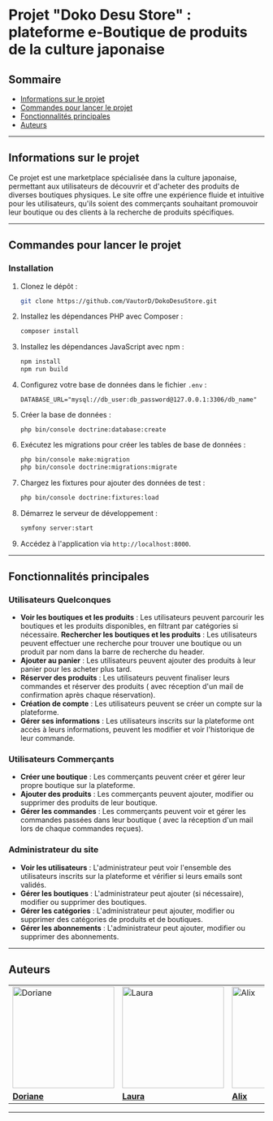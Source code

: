 # Projet "Doko Desu Store" : plateforme e-Boutique de produits de la culture japonaise

## Sommaire

- [Informations sur le projet](#informations-sur-le-projet)
- [Commandes pour lancer le projet](#commandes-pour-lancer-le-projet)
- [Fonctionnalités principales](#fonctionnalités-principales)
- [Auteurs](#auteurs)

---

## Informations sur le projet

Ce projet est une marketplace spécialisée dans la culture japonaise, permettant aux utilisateurs de découvrir et d'acheter des produits de diverses boutiques physiques. Le site offre une expérience fluide et intuitive pour les utilisateurs, qu'ils soient des commerçants souhaitant promouvoir leur boutique ou des clients à la recherche de produits spécifiques.

---

## Commandes pour lancer le projet

### Installation

1. Clonez le dépôt :
    ```bash
    git clone https://github.com/VautorD/DokoDesuStore.git
    ```

2. Installez les dépendances PHP avec Composer :
    ```bash
    composer install
    ```

3. Installez les dépendances JavaScript avec npm :
    ```bash
    npm install
    npm run build
    ```

4. Configurez votre base de données dans le fichier `.env` :
    ```dotenv
    DATABASE_URL="mysql://db_user:db_password@127.0.0.1:3306/db_name"
    ```
5. Créer la base de données :
    ```dotenv
    php bin/console doctrine:database:create
    ```

6. Exécutez les migrations pour créer les tables de base de données :
    ```bash
    php bin/console make:migration
    php bin/console doctrine:migrations:migrate
    ```

7. Chargez les fixtures pour ajouter des données de test :
    ```bash
    php bin/console doctrine:fixtures:load
    ```

8. Démarrez le serveur de développement :
    ```bash
    symfony server:start
    ```

9. Accédez à l'application via `http://localhost:8000`.

---

## Fonctionnalités principales

### Utilisateurs Quelconques

- **Voir les boutiques et les produits** : Les utilisateurs peuvent parcourir les boutiques et les produits disponibles, en filtrant par catégories si nécessaire.
**Rechercher les boutiques et les produits** : Les utilisateurs peuvent effectuer une recherche pour trouver une boutique ou un produit par nom dans la barre de recherche du header.
- **Ajouter au panier** : Les utilisateurs peuvent ajouter des produits à leur panier pour les acheter plus tard.
- **Réserver des produits** : Les utilisateurs peuvent finaliser leurs commandes et réserver des produits ( avec réception d'un mail de confirmation après chaque réservation).
- **Création de compte** : Les utilisateurs peuvent se créer un compte sur la plateforme.
- **Gérer ses informations** : Les utilisateurs inscrits sur la plateforme ont accès à leurs informations, peuvent les modifier et voir l'historique de leur commande.


### Utilisateurs Commerçants

- **Créer une boutique** : Les commerçants peuvent créer et gérer leur propre boutique sur la plateforme.
- **Ajouter des produits** : Les commerçants peuvent ajouter, modifier ou supprimer des produits de leur boutique.
- **Gérer les commandes** : Les commerçants peuvent voir et gérer les commandes passées dans leur boutique ( avec la réception d'un mail lors de chaque commandes reçues).



### Administrateur du site

- **Voir les utilisateurs** : L'administrateur peut voir l'ensemble des utilisateurs inscrits sur la plateforme et vérifier si leurs emails sont validés.
- **Gérer les boutiques** : L'administrateur peut ajouter (si nécessaire), modifier ou supprimer des boutiques.
- **Gérer les catégories** : L'administrateur peut ajouter, modifier ou supprimer des catégories de produits et de boutiques.
- **Gérer les abonnements** : L'administrateur peut ajouter, modifier ou supprimer des abonnements.

---

## Auteurs

|                                                                      |                                                                                |                                                                         |
| -------------------------------------------------------------------- | ------------------------------------------------------------------------------ | ----------------------------------------------------------------------- |
| <img src="https://github.com/VautorD.png" alt="Doriane" width="200"> | <img src="https://github.com/LauraKoNk.png" alt="Laura" width="200"> | <img src="https://github.com/leteinta.png" alt="Alix" width="200"> |
| [**Doriane**](https://github.com/VautorD)                                | [**Laura**](https://github.com/LauraKoNk)                         | [**Alix**](https://github.com/leteinta)                              |

---
